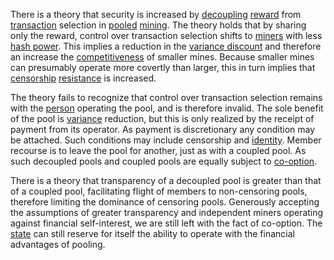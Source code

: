 There is a theory that security is increased by [decoupling](Glossary#decouple) [reward](Glossary#reward) from [transaction](Glossary#transaction) selection in [pooled](Glossary#pooling) [mining](Glossary#mine). The theory holds that by sharing only the reward, control over transaction selection shifts to [miners](Glossary#miner) with less [hash power](Glossary#hash-power). This implies a reduction in the [variance discount](Variance-Discount-Flaw) and therefore an increase the [competitiveness](Other-Means-Principle) of smaller mines. Because smaller mines can presumably operate more covertly than larger, this in turn implies that [censorship](Glossary#censorship) [resistance](Axiom-of-Resistance) is increased.

The theory fails to recognize that control over transaction selection remains with the [person](Glossary#person) operating the pool, and is therefore invalid. The sole benefit of the pool is [variance](Glossary#variance) reduction, but this is only realized by the receipt of payment from its operator. As payment is discretionary any condition may be attached. Such conditions may include censorship and [identity](Glossary#identity). Member recourse is to leave the pool for another, just as with a coupled pool. As such decoupled pools and coupled pools are equally subject to [co-option](Glossary#co-option).

There is a theory that transparency of a decoupled pool is greater than that of a coupled pool, facilitating flight of members to non-censoring pools, therefore limiting the dominance of censoring pools. Generously accepting the assumptions of greater transparency and independent miners operating against financial self-interest, we are still left with the fact of co-option. The [state](Glossary#state) can still reserve for itself the ability to operate with the financial advantages of pooling.